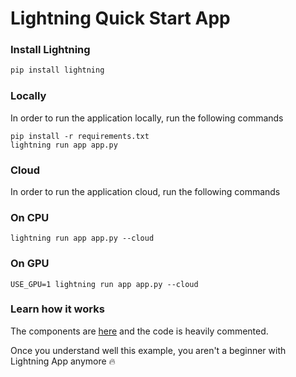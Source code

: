 # Lightning Quick Start App

### Install Lightning

```bash
pip install lightning
```

### Locally

In order to run the application locally, run the following commands

```
pip install -r requirements.txt
lightning run app app.py
```

### Cloud

In order to run the application cloud, run the following commands

### On CPU

```
lightning run app app.py --cloud
```

### On GPU

```
USE_GPU=1 lightning run app app.py --cloud
```

### Learn how it works

The components are [here](https://github.com/Lightning-AI/lightning-quick-start/blob/main/quick_start/components.py) and the code is heavily commented. 

Once you understand well this example, you aren't a beginner with Lightning App anymore 🔥
